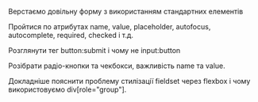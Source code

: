 Верстаємо довільну форму з використанням стандартних елементів

Пройтися по атрибутах name, value, placeholder, autofocus, autocomplete,
required, checked і т.д.

Розглянути тег button:submit і чому не input:button

Розібрати радіо-кнопки та чекбокси, важливість name та value.

Докладніше пояснити проблему стилізації fieldset через flexbox і чому
використовуємо div[role="group"].
